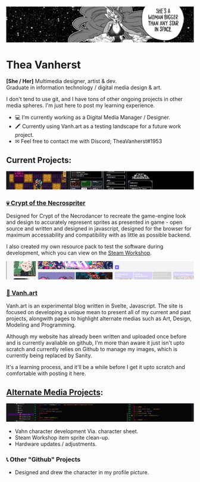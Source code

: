 <p align="center">
  <picture>
   <img alt="Vanh Logo" src="brandRes/StarBanner.jpg">
  </picture>
</p>

# Thea Vanherst

**[She / Her]** Multimedia designer, artist & dev.<br>
Graduate in information technology / digital media design & art.

I don't tend to use git, and I have tons of other ongoing projects in other media spheres. I'm just here to post my learning experience.

- 💻 I’m currently working as a Digital Media Manager / Designer.
- 🖍 Currently using Vanh.art as a testing landscape for a future work project.
- ✉ Feel free to contact me with Discord; TheaVanherst#1953

## Current Projects:
<picture>
    <img alt="Vansche.me" src="./static/Necrospriter%20Demo.jpg">
</picture>

### [💀 Crypt of the Necrospriter][3]
Designed for Crypt of the Necrodancer to recreate the game-engine look and design to accurately represent sprites as presented in game - open source and written and designed in javascript, designed for the browser for maximum accessability and compatibility with as little as possible backend.<br>

I also created my own resource pack to test the software during development, which you can view on the [Steam Workshop][1].

<picture>
    <img alt="Vansche.me" src="./static/Vanh.art%20Demo.jpg">
</picture>

### [🦈 Vanh.art][2]
Vanh.art is an experimental blog written in Svelte, Javascript.
The site is focused on developing a unique mean to present all of my current and past projects, alongwith pages to highlight alternate medias such as Art, Design, Modeling and Programming.

Although my website has already been written and uploaded once before and is currently avaliable on github, I'm more than aware it just isn't upto scratch and currently relies on Github to manage my images, which is currently being replaced by Sanity.

It's a learning process, and it'll be a while before I get it upto scratch and comfortable with posting it here.

## [Alternate Media Projects][4]:
<picture>
    <img alt="Vansche.me" src="./static/Vanshe.me%20Demo.jpg">
</picture>

- Vahn character development Via. character sheet.
- Steam Workshop item sprite clean-up.
- Hardware updates / adjustments.

### 📞 Other "Github" Projects
- Designed and drew the character in my profile picture.

[1]: https://steamcommunity.com/sharedfiles/filedetails/?id=2893560157
[2]: https://github.com/TheaVanherst/VanH.svelte
[3]: https://github.com/TheaVanherst/Crypt-Of-The-NecroSpriter
[4]: https://twitter.com/TheaVanherst
